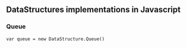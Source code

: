 DataStructures implementations in Javascript
---


### Queue
```
var queue = new DataStructure.Queue()

```